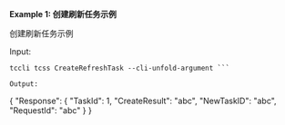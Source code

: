 **Example 1: 创建刷新任务示例**

创建刷新任务示例

Input: 

```
tccli tcss CreateRefreshTask --cli-unfold-argument ```

Output: 
```
{
    "Response": {
        "TaskId": 1,
        "CreateResult": "abc",
        "NewTaskID": "abc",
        "RequestId": "abc"
    }
}
```

